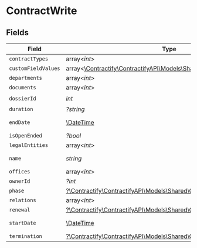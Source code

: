 # ContractWrite


## Fields

| Field                                                                                                                  | Type                                                                                                                   | Required                                                                                                               | Description                                                                                                            | Example                                                                                                                |
| ---------------------------------------------------------------------------------------------------------------------- | ---------------------------------------------------------------------------------------------------------------------- | ---------------------------------------------------------------------------------------------------------------------- | ---------------------------------------------------------------------------------------------------------------------- | ---------------------------------------------------------------------------------------------------------------------- |
| `contractTypes`                                                                                                        | array<*int*>                                                                                                           | :heavy_minus_sign:                                                                                                     | N/A                                                                                                                    | 1,2                                                                                                                    |
| `customFieldValues`                                                                                                    | array<[\Contractify\ContractifyAPI\Models\Shared\CustomFieldValueWrite](../../models/shared/CustomFieldValueWrite.md)> | :heavy_minus_sign:                                                                                                     | N/A                                                                                                                    |                                                                                                                        |
| `departments`                                                                                                          | array<*int*>                                                                                                           | :heavy_minus_sign:                                                                                                     | N/A                                                                                                                    | 1,2                                                                                                                    |
| `documents`                                                                                                            | array<*int*>                                                                                                           | :heavy_minus_sign:                                                                                                     | N/A                                                                                                                    | 1                                                                                                                      |
| `dossierId`                                                                                                            | *int*                                                                                                                  | :heavy_check_mark:                                                                                                     | N/A                                                                                                                    | 1                                                                                                                      |
| `duration`                                                                                                             | *?string*                                                                                                              | :heavy_minus_sign:                                                                                                     | N/A                                                                                                                    | P1Y                                                                                                                    |
| `endDate`                                                                                                              | [\DateTime](https://www.php.net/manual/en/class.datetime.php)                                                          | :heavy_minus_sign:                                                                                                     | N/A                                                                                                                    | 2021-12-31                                                                                                             |
| `isOpenEnded`                                                                                                          | *?bool*                                                                                                                | :heavy_minus_sign:                                                                                                     | N/A                                                                                                                    |                                                                                                                        |
| `legalEntities`                                                                                                        | array<*int*>                                                                                                           | :heavy_minus_sign:                                                                                                     | N/A                                                                                                                    | 1,2                                                                                                                    |
| `name`                                                                                                                 | *string*                                                                                                               | :heavy_check_mark:                                                                                                     | N/A                                                                                                                    | Partnership agreement                                                                                                  |
| `offices`                                                                                                              | array<*int*>                                                                                                           | :heavy_minus_sign:                                                                                                     | N/A                                                                                                                    | 1,2                                                                                                                    |
| `ownerId`                                                                                                              | *?int*                                                                                                                 | :heavy_minus_sign:                                                                                                     | N/A                                                                                                                    | 1                                                                                                                      |
| `phase`                                                                                                                | [?\Contractify\ContractifyAPI\Models\Shared\ContractPhase](../../models/shared/ContractPhase.md)                       | :heavy_minus_sign:                                                                                                     | N/A                                                                                                                    | ongoing                                                                                                                |
| `relations`                                                                                                            | array<*int*>                                                                                                           | :heavy_minus_sign:                                                                                                     | N/A                                                                                                                    | 1,2                                                                                                                    |
| `renewal`                                                                                                              | [?\Contractify\ContractifyAPI\Models\Shared\ContractRenewal](../../models/shared/ContractRenewal.md)                   | :heavy_minus_sign:                                                                                                     | N/A                                                                                                                    |                                                                                                                        |
| `startDate`                                                                                                            | [\DateTime](https://www.php.net/manual/en/class.datetime.php)                                                          | :heavy_minus_sign:                                                                                                     | N/A                                                                                                                    | 2021-01-01                                                                                                             |
| `termination`                                                                                                          | [?\Contractify\ContractifyAPI\Models\Shared\ContractTermination](../../models/shared/ContractTermination.md)           | :heavy_minus_sign:                                                                                                     | N/A                                                                                                                    |                                                                                                                        |